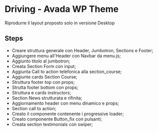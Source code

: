 # Driving - Avada WP Theme

Riprodurre il layout proposto solo in versione Desktop

## Steps
- Creare struttura generale con Header, Jumbotron, Sections e Footer;
- Aggiungere menu all'Header con Navbar da menu.js;
- Aggiunto titolo al jumbotron;
- Creata Section Form con input;
- Aggiunta Call to action telefonica alla section_course;
- Aggiunte cards Section Course;
- Struttura footer top con props;
- Strutta footer bottom con props;
- Struttura e cards instructors;
- Section News strutturata e rifinita;
- Aggiornamento header con menu dinamico e props;
- Section call to action;
- Creato il componente contenente i progressive loader;
- Creato componente Button_fix con pulsanti;
- Creata section testimonials con swiper;